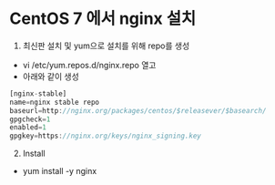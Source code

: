 # CentOS 7 에서 nginx 설치

1. 최신판 설치 및 yum으로 설치를 위해 repo를 생성
* vi /etc/yum.repos.d/nginx.repo 열고
* 아래와 같이 생성 
``` javascript 
[nginx-stable]
name=nginx stable repo
baseurl=http://nginx.org/packages/centos/$releasever/$basearch/
gpgcheck=1
enabled=1
gpgkey=https://nginx.org/keys/nginx_signing.key
```
2. Install
* yum install -y nginx

